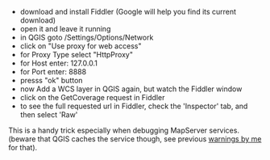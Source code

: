   - download and install Fiddler (Google will help you find its current 
download)
  - open it and leave it running
  - in QGIS goto /Settings/Options/Network
  - click on "Use proxy for web access"
  - for Proxy Type select "HttpProxy"
  - for Host enter: 127.0.0.1
  - for Port enter: 8888
  - presss "ok" button
  - now Add a WCS layer in QGIS again, but watch the Fiddler window
  - click on the GetCoverage request in Fiddler
  - to see the full requested url in Fiddler, check the 'Inspector' tab, 
and then select 'Raw'

This is a handy trick especially when debugging MapServer services. 
(beware that QGIS caches the service though, see previous [warnings by me](https://lists.osgeo.org/pipermail/qgis-developer/2016-August/044000.html) for that).